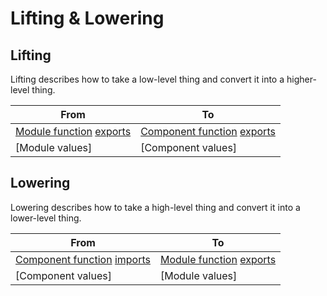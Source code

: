 [Module function]: ../module/function.md
[Component function]: ../component/function.md

# Lifting & Lowering



## Lifting

Lifting describes how to take a low-level thing and convert it into a higher-level thing.

| From | To |
| ---- | --- |
| [Module function] [exports](../module/export.md) | [Component function] [exports](../component/export.md)
| [Module values] | [Component values]

## Lowering

Lowering describes how to take a high-level thing and convert it into a lower-level thing.

| From | To |
| ---- | --- |
| [Component function] [imports](../component/import.md) | [Module function] [exports](../module/import.md)
| [Component values] | [Module values]